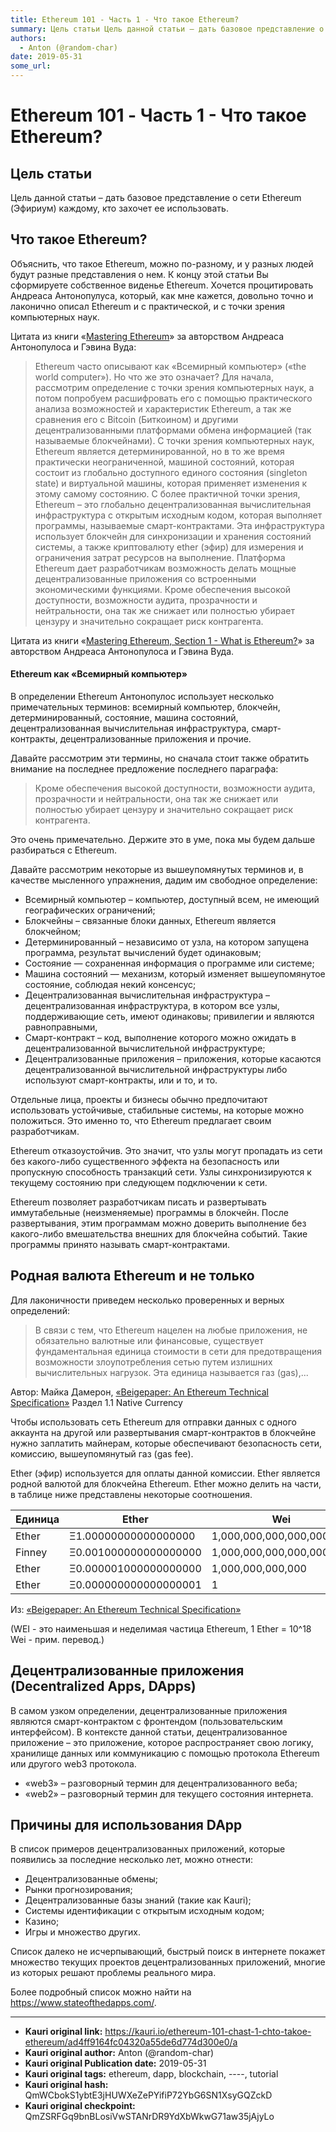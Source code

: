 ```yaml
---
title: Ethereum 101 - Часть 1 - Что такое Ethereum?
summary: Цель статьи Цель данной статьи – дать базовое представление о сети Ethereum (Эфириум) каждому, кто захочет ее использовать. Что такое Ethereum? Объяснить, что такое Ethereum, можно по-разному, и у разных людей будут разные представления о нем. К концу этой статьи Вы сформируете собственное виденье Ethereum. Хочется процитировать Андреаса Антонопулуса, который, как мне кажется, довольно точно и лаконично описал Ethereum и с практической, и с точки зрения компьютерных наук. Цитата из книги «Master
authors:
  - Anton (@random-char)
date: 2019-05-31
some_url: 
---
```


# Ethereum 101 - Часть 1 - Что такое Ethereum?


## Цель статьи
Цель данной статьи – дать базовое представление о сети Ethereum (Эфириум) каждому, кто захочет ее использовать.


## Что такое Ethereum?
Объяснить, что такое Ethereum, можно по-разному, и у разных людей будут разные представления о нем. К концу этой статьи Вы сформируете собственное виденье Ethereum. Хочется процитировать Андреаса Антонопулуса, который, как мне кажется, довольно точно и лаконично описал Ethereum и с практической, и с точки зрения компьютерных наук.
 

Цитата из книги «[Mastering Ethereum](https://github.com/ethereumbook/ethereumbook)» за авторством Андреаса Антонопулоса и Гэвина Вуда:

> Ethereum часто описывают как «Всемирный компьютер» («the world computer»). Но что же это означает? Для начала, рассмотрим определение с точки зрения компьютерных наук, а потом попробуем расшифровать его с помощью практического анализа возможностей и характеристик Ethereum, а так же сравнения его с Bitcoin (Биткоином) и другими децентрализованными платформами обмена информацией (так называемые блокчейнами).
  С точки зрения компьютерных наук, Ethereum является детерминированной, но в то же время практически неограниченной, машиной состояний,  которая состоит из глобально доступного единого состояния (singleton state) и виртуальной машины, которая применяет изменения к этому самому состоянию.
  С более практичной точки зрения, Ethereum – это глобально децентрализованная вычислительная инфраструктура с открытым исходным кодом, которая выполняет программы, называемые смарт-контрактами. Эта инфраструктура использует блокчейн для синхронизации и хранения состояний системы, а также криптовалюту ether (эфир) для измерения и ограничения затрат ресурсов на выполнение.
  Платформа Ethereum дает разработчикам возможность делать мощные децентрализованные приложения со встроенными экономическими функциями. Кроме обеспечения высокой доступности, возможности аудита, прозрачности и нейтральности, она так же снижает или полностью убирает цензуру и значительно сокращает риск контрагента.


Цитата из книги «[Mastering Ethereum, Section 1 - What is Ethereum?](https://github.com/ethereumbook/ethereumbook/blob/develop/01what-is.asciidoc)» за авторством Андреаса Антонопулоса и Гэвина Вуда.

#### Ethereum как «Всемирный компьютер»


В определении Ethereum Антонопулос использует несколько примечательных терминов: всемирный компьютер, блокчейн, детерминированный, состояние, машина состояний, децентрализованная вычислительная инфраструктура, смарт-контракты, децентрализованные приложения и прочие.

Давайте рассмотрим эти термины, но сначала стоит также обратить внимание на последнее предложение последнего параграфа:

> Кроме обеспечения высокой доступности, возможности аудита, прозрачности и нейтральности, она так же снижает или полностью убирает цензуру и значительно сокращает риск контрагента.

Это очень примечательно. Держите это в уме, пока мы будем дальше разбираться с Ethereum.

Давайте рассмотрим некоторые из вышеупомянутых терминов и, в качестве мысленного упражнения, дадим им свободное определение:
* Всемирный компьютер – компьютер, доступный всем, не имеющий географических ограничений;
* Блокчейны – связанные блоки данных, Ethereum является блокчейном;
* Детерминированный – независимо от узла, на котором запущена программа, результат вычислений будет одинаковым;
* Состояние — сохраненная информация о программе или системе;
* Машина состояний — механизм, который изменяет вышеупомянутое состояние, соблюдая некий консенсус;
* Децентрализованная вычислительная инфраструктура – децентрализованная инфраструктура, в котором все узлы, поддерживающие сеть, имеют одинаковы; привилегии и являются равноправными,
* Смарт-контракт – код, выполнение которого можно ожидать в децентрализованной вычислительной инфраструктуре;
* Децентрализованные приложения – приложения, которые касаются децентрализованной вычислительной инфраструктуры либо используют смарт-контракты, или и то, и то.

Отдельные лица, проекты и бизнесы обычно предпочитают использовать устойчивые, стабильные системы, на которые можно положиться. Это именно то, что Ethereum предлагает своим разработчикам.

Ethereum отказоустойчив. Это значит, что узлы могут пропадать из сети без какого-либо существенного эффекта на безопасность или пропускную способность транзакций сети. Узлы синхронизируются к текущему состоянию при следующем подключении к сети.

Ethereum позволяет разработчикам писать и развертывать иммутабельные (неизменяемые) программы в блокчейн. После развертывания, этим программам можно доверить выполнение без какого-либо вмешательства внешних для блокчейна событий. Такие программы принято называть смарт-контрактами.

## Родная валюта Ethereum и не только 

Для лаконичности приведем несколько проверенных и верных определений:


> В связи с тем, что Ethereum нацелен на любые приложения, не обязательно валютные или финансовые, существует фундаментальная единица стоимости в сети для предотвращения возможности злоупотребления сетью путем излишних вычислительных нагрузок. Эта единица называется газ (gas),...  

Автор: Майка Дамерон, [«Beigepaper: An Ethereum Technical Specification»](https://github.com/chronaeon/beigepaper/blob/master/beigepaper.pdf) Раздел 1.1 Native Currency

Чтобы использовать сеть Ethereum для отправки данных с одного аккаунта на другой или развертывания смарт-контрактов в блокчейне нужно заплатить майнерам, которые обеспечивают безопасность сети, комиссию, вышеупомянутый газ (gas fee).

Ether (эфир) используется для оплаты данной комиссии. Ether является родной валютой для блокчейна Ethereum. Ether можно делить на части, в таблице ниже представлены некоторые соотношения.



| Единица | Ether | Wei |
| -------- | -------- | -------- |
| Ether     | Ξ1.00000000000000000     | 1,000,000,000,000,000,000     |
| Finney     | Ξ0.001000000000000000     | 1,000,000,000,000,000     |
| Ether     | Ξ0.000001000000000000     | 1,000,000,000,000     |
| Ether     | Ξ0.000000000000000001     | 1     |

Из: [«Beigepaper: An Ethereum Technical Specification»](https://github.com/chronaeon/beigepaper/blob/master/beigepaper.pdf)

(WEI - это наименьшая и неделимая частица Ethereum, 1 Ether = 10^18 Wei - прим. перевод.)

## Децентрализованные приложения (Decentralized Apps, DApps)

В самом узком определении, децентрализованные приложения являются смарт-контрактом с фронтендом (пользовательским интерфейсом). В контексте данной статьи, децентрализованное приложение – это приложение, которое распространяет свою логику, хранилище данных или коммуникацию с помощью протокола Ethereum или другого web3 протокола.

* «web3» – разговорный термин для децентрализованного веба;
* «web2» – разговорный термин для текущего состояния интернета.


## Причины для использования DApp

В список примеров децентрализованных приложений, которые появились за последние несколько лет, можно отнести:
* Децентрализованные обмены;
* Рынки прогнозирования;
* Децентрализованные базы знаний (такие как Kauri);
* Системы идентификации с открытым исходным кодом;
* Казино;
* Игры и множество других.

Список далеко не исчерпывающий, быстрый поиск в интернете покажет множество текущих проектов децентрализованных приложений, многие из которых решают проблемы реального мира.

Более подробный список можно найти на https://www.stateofthedapps.com/.






---

- **Kauri original link:** https://kauri.io/ethereum-101-chast-1-chto-takoe-ethereum/ad4ff9164fc04320a55de6d774d300e0/a
- **Kauri original author:** Anton (@random-char)
- **Kauri original Publication date:** 2019-05-31
- **Kauri original tags:** ethereum, dapp, blockchain, ----, tutorial
- **Kauri original hash:** QmWCbokS1ybtE3jHUWXeZePYifiP72YbG6SN1XsyGQZckD
- **Kauri original checkpoint:** QmZSRFGq9bnBLosiVwSTANrDR9YdXbWkwG71aw35jAjyLo



